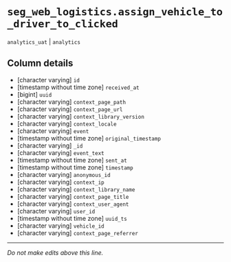 # `seg_web_logistics.assign_vehicle_to_driver_to_clicked`
`analytics_uat` | `analytics`

## Column details
* [character varying] `id`
* [timestamp without time zone] `received_at`
* [bigint]    `uuid`
* [character varying] `context_page_path`
* [character varying] `context_page_url`
* [character varying] `context_library_version`
* [character varying] `context_locale`
* [character varying] `event`
* [timestamp without time zone] `original_timestamp`
* [character varying] `_id`
* [character varying] `event_text`
* [timestamp without time zone] `sent_at`
* [timestamp without time zone] `timestamp`
* [character varying] `anonymous_id`
* [character varying] `context_ip`
* [character varying] `context_library_name`
* [character varying] `context_page_title`
* [character varying] `context_user_agent`
* [character varying] `user_id`
* [timestamp without time zone] `uuid_ts`
* [character varying] `vehicle_id`
* [character varying] `context_page_referrer`

-------------------------------------------------------------------------------
*Do not make edits above this line.*
